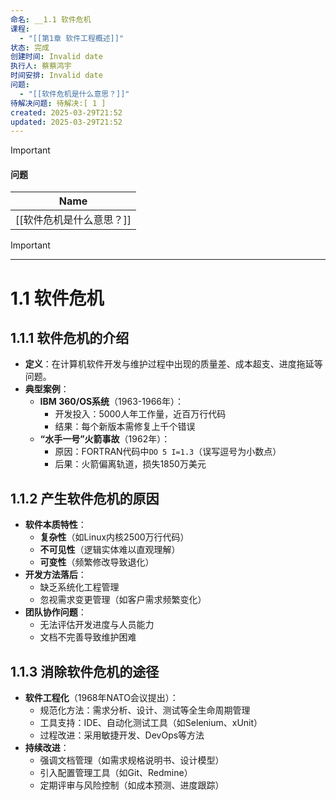 ```yaml
---
命名: __1.1 软件危机
课程:
  - "[[第1章 软件工程概述]]"
状态: 完成
创建时间: Invalid date
执行人: 蔡蔡鸿宇
时间安排: Invalid date
问题:
  - "[[软件危机是什么意思？]]"
待解决问题: 待解决:[ 1 ]
created: 2025-03-29T21:52
updated: 2025-03-29T21:52
---
```

> [!important]
> 
> #### 问题
> 
> |Name|
> |---|
> |[[软件危机是什么意思？]]|
> 
>   
>   

> [!important]

---

# 1.1 软件危机

## 1.1.1 软件危机的介绍

- **定义**：在计算机软件开发与维护过程中出现的质量差、成本超支、进度拖延等问题。
- **典型案例**：
    - **IBM 360/OS系统**（1963-1966年）：
        - 开发投入：5000人年工作量，近百万行代码
        - 结果：每个新版本需修复上千个错误
    - **“水手一号”火箭事故**（1962年）：
        - 原因：FORTRAN代码中`DO 5 I=1.3`（误写逗号为小数点）
        - 后果：火箭偏离轨道，损失1850万美元

## 1.1.2 产生软件危机的原因

- **软件本质特性**：
    - **复杂性**（如Linux内核2500万行代码）
    - **不可见性**（逻辑实体难以直观理解）
    - **可变性**（频繁修改导致退化）
- **开发方法落后**：
    - 缺乏系统化工程管理
    - 忽视需求变更管理（如客户需求频繁变化）
- **团队协作问题**：
    - 无法评估开发进度与人员能力
    - 文档不完善导致维护困难

## 1.1.3 消除软件危机的途径

- **软件工程化**（1968年NATO会议提出）：
    - 规范化方法：需求分析、设计、测试等全生命周期管理
    - 工具支持：IDE、自动化测试工具（如Selenium、xUnit）
    - 过程改进：采用敏捷开发、DevOps等方法
- **持续改进**：
    - 强调文档管理（如需求规格说明书、设计模型）
    - 引入配置管理工具（如Git、Redmine）
    - 定期评审与风险控制（如成本预测、进度跟踪）